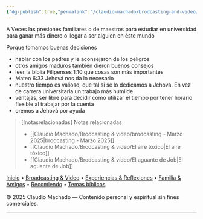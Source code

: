 ```yaml
---
{"dg-publish":true,"permalink":"/claudio-machado/brodcasting-and-video/jovenes-principios-biblicos-ayudan-a-escoger-tu-camino-en-la-vida/","title":"Jóvenes - Principios bíblicos ayudan a escoger tu camino en la vida","tags":["joven","principios"]}
---
```


A Veces las presiones familiares o de maestros para estudiar en universidad para ganar más dinero o llegar a ser alguien en éste mundo 

Porque tomamos buenas decisiones 
- hablar con los padres y le aconsejaron de los peligros 
- otros amigos maduros también dieron buenos consejos 
- leer la biblia Filipenses 1:10 que cosas son más importantes 
- Mateo 6:33 Jehová nos da lo necesario 
- nuestro tiempo es valioso, que tal si se lo dedicamos a Jehová. En vez de carrera universitaria un trabajo más humilde 
- ventajas, ser libre para decidir cómo utilizar el tiempo por tener horario flexible al trabajar por la cuenta 
- oremos a Jehová por ayuda 



> [!notasrelacionadas] Notas relacionadas
> - [[Claudio Machado/Brodcasting & vídeo/brodcasting - Marzo 2025\|brodcasting - Marzo 2025]]
> - [[Claudio Machado/Brodcasting & vídeo/El aire tóxico\|El aire tóxico]]
> - [[Claudio Machado/Brodcasting & vídeo/El aguante de Job\|El aguante de Job]]

<div class="pie-simple">
  <a href="https://mis-apuntes-psi.vercel.app/">Inicio</a> •
  <a href="https://mis-apuntes-psi.vercel.app/claudio-machado/brodcasting-and-videos/principial-brodcasting-and-video/">Broadcasting & Video</a> •
  <a href="https://mis-apuntes-psi.vercel.app/claudio-machado/experiencias-and-reflexiones/experiencias-and-reflexiones/">Experiencias & Reflexiones</a> •
  <a href="https://mis-apuntes-psi.vercel.app/claudio-machado/familia-and-amigos/familia-and-amigos/">Familia & Amigos</a> •
  <a href="https://mis-apuntes-psi.vercel.app/claudio-machado/recomendaciones/recomiendo/">Recomiendo</a> •
  <a href="https://mis-apuntes-psi.vercel.app/claudio-machado/temas-biblicos/temas-biblicos/">Temas bíblicos</a>
  <br><br>
  <span class="legal">© 2025 Claudio Machado — Contenido personal y espiritual sin fines comerciales.</span>
</div>

---

